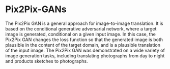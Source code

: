 # Pix2Pix-GANs
The Pix2Pix GAN is a general approach for image-to-image
translation. It is based on the conditional generative adversarial network,
where a target image is generated, conditional on a given input image. In
this case, the Pix2Pix GAN changes the loss function so that the
generated image is both plausible in the content of the target domain, and
is a plausible translation of the input image. The Pix2Pix GAN was
demonstrated on a wide variety of image generation tasks, including
translating photographs from day to night and products sketches to
photographs.
